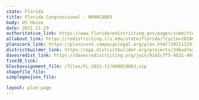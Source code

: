 ```yaml
---
state: Florida
title: Florida Congressional - H000C8003
body: US House
date: 2021-11-29
authoritative_link: https://www.floridaredistricting.gov/pages/submitted-plans
allabout_link: https://redistricting.lls.edu/state/florida/?cycle=2020&level=Congress&startdate=
planscore_link: https://planscore.campaignlegal.org/plan.html?20211129T173824.011126382Z
districtbuilder_link: https://app.districtbuilder.org/projects/3dbad7e2-021c-45b3-b43f-1b213a4269fc
davesredist_link: https://davesredistricting.org/join/9142c7f5-4831-40db-95c7-632131023a3a
five38_link:
blockassignment_file: /files/FL-2021-11/H000C8003.zip
shapefile_file:
simplegeojson_file:

layout: plan-page
---
```

